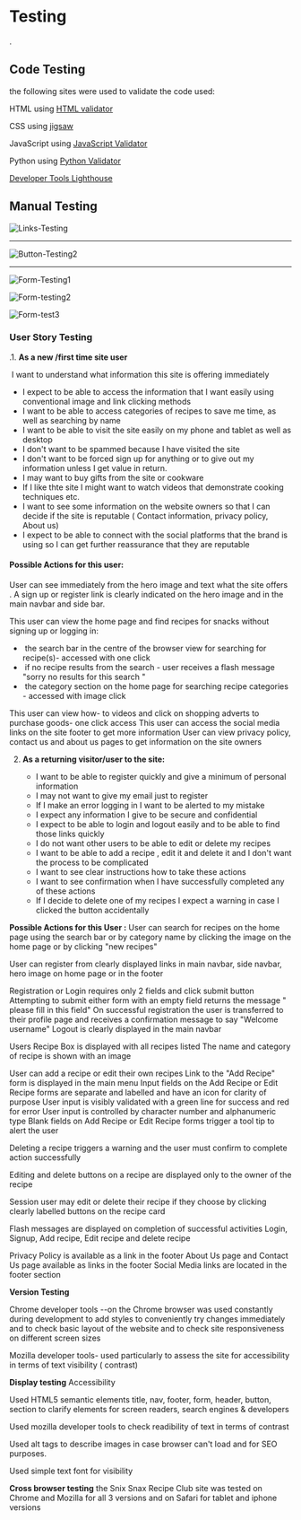 # Testing
.

## Code Testing    

 the following sites were used to validate the code used: 

HTML using [HTML validator](https://validator.w3.org/)

CSS using [jigsaw](https://jigsaw.w3.org/css-validator/) 

JavaScript using [JavaScript Validator](https://jshint.com/) 

Python using [Python Validator](http://pep8online.com/) 

[Developer Tools Lighthouse](https://developers.google.com/web/tools/lighthouse) 



## Manual Testing 

![Links-Testing](C:\Users\Maria\Documents\CodInstitute\MS3\Links-Testing.png)



------

![Button-Testing2](C:\Users\Maria\Documents\CodInstitute\MS3\Button-Testing2.png)



------



![Form-Testing1](C:\Users\Maria\Documents\CodInstitute\MS3\Form-Testing1.png)



![Form-testing2](C:\Users\Maria\Documents\CodInstitute\MS3\Form-testing2.png)

![Form-test3](C:\Users\Maria\Documents\CodInstitute\MS3\Form-test3.png)





### **User Story Testing**

.1.              **As a new /first time  site user** 

​       I want to understand what  information this site is offering  immediately 

- I expect to be able to access the information that I want easily using conventional  image and link clicking methods
- I want to be able to access categories of recipes to save me time,  as well as searching by name
- I want to be able to visit the site easily on my phone and tablet as well as desktop
- I  don't want to be spammed because I have visited the site 
-  I don't want to be forced sign up for anything or  to give out my information unless I get value in return. 
- I may want to buy gifts from the site or  cookware 
- If I like thte site I might want to  watch videos that demonstrate cooking techniques etc.
- I want to see some information on the website owners so that I can decide if the site is reputable ( Contact information, privacy policy, About us)
- I expect to be able to connect with the social platforms that the brand is using so I can get further reassurance that they are reputable



#### **Possible Actions for this user:**

User can see immediately from  the hero image and text  what the site offers .
A sign up or register link is clearly indicated on the hero image and in the main navbar and side bar.

This user can view  the home page and find recipes for snacks without signing up or logging in:

- ​        the search bar in the centre of the browser view  for  searching for  recipe(s)- accessed with one click 
- ​        if no recipe results from the search - user receives a flash message "sorry no results for this search "
- ​        the category section  on the home page for searching recipe categories - accessed with  image click 


This user can view how- to videos and click on  shopping adverts to purchase goods- one click access 
This user can access the social media links on the site footer to get more information 
User can view privacy policy, contact us and about us pages to get information on the site owners 

 

2. **As a returning visitor/user to the site:**
   
   - I want to be able to register quickly and give a minimum of personal information
   -  I may not want to give my email just to register 
   - If I make an error logging in I want to be alerted to my mistake 
   - I expect any information I give to be secure and confidential 
   - I expect to be able to login and logout easily and  to be able to find those links quickly
   - I do not want other users to be able to edit or delete my recipes
   -  I want to be able to add a recipe , edit it and delete it and I don't want the process to be complicated 
   - I want to see clear instructions how to  take these actions 
   - I want to see confirmation when I have successfully completed any of these actions 
   - If I decide to delete one of my recipes I expect a warning in case I clicked the button accidentally 
   
   

**Possible Actions for this User :**
User can search for recipes on the home page 
using the search bar 
or by category name by clicking the image on the home page 
or by clicking "new recipes"

User can  register
from clearly displayed links in  main navbar, side navbar, hero image on home page or in the footer 

Registration or Login requires only  2 fields  and click submit button
Attempting to submit either form with an empty field returns the message " please fill in this field" 
On successful registration the user is transferred  to their profile page and receives a confirmation message to say "Welcome username" 
Logout is clearly displayed in the main navbar 

Users Recipe Box is displayed with all recipes listed 
The name and  category  of recipe is shown with an image

User can add a recipe or edit their own recipes
Link to the  "Add Recipe" form is displayed in the main menu
Input fields on the Add Recipe or Edit Recipe forms are separate and labelled and have an icon for clarity of purpose 
User input is visibly validated with a green line for success and red for error
User input is controlled by character number and alphanumeric type
 Blank fields on Add Recipe or Edit Recipe  forms trigger a tool tip to alert the user

Deleting a recipe triggers a warning and the user must confirm to complete action successfully  

Editing and delete buttons on a recipe are displayed only to the owner of the recipe  

 Session user may edit  or delete their recipe if they choose by clicking clearly labelled buttons on the recipe card 

Flash messages are displayed on completion of successful activities   Login, Signup, Add recipe, Edit recipe and delete recipe

Privacy Policy is available as a link in the footer 
About Us page and Contact Us page available as links in the footer 
Social Media links are located in the footer section 

**Version Testing**

Chrome developer tools --on the Chrome browser was used constantly during development to add styles to conveniently try changes immediately and to check basic layout of the website and to check site responsiveness on different screen sizes

Mozilla developer tools- used particularly to assess the site for accessibility in terms of text visibility ( contrast)

**Display testing**
Accessibility

Used HTML5 semantic elements title, nav, footer, form, header, button, section to clarify elements for screen readers, search engines & developers

Used mozilla developer tools to check readibility of text in terms of contrast

Used alt tags to describe images in case browser can't load and for SEO purposes.

Used simple text font for visibility

**Cross browser testing**  the Snix Snax Recipe Club site was tested on Chrome and Mozilla  for all 3 versions
and on Safari for tablet and iphone versions  
